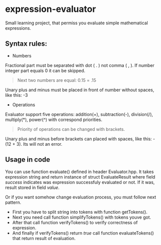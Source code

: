 # expression-evaluator
Small learning project, that permiss you evaluate simple mathematical expressions.

## **Syntax rules**:

* Numbers

Fractional part must be separated with dot ( . ) not comma ( , ).
If number integer part equals 0 it can be skipped.  
> Next two numbers are equal: 0.15 = .15

Unary plus and minus must be placed in front of number without spaces, like this: -3

* Operations

Evaluator support five operations: addition(+), subtraction(-), division(/), multiply(*), power(^) with correspond priorities. 
> Priority of operations can be changed with brackets.

Unary plus and minus before brackets can placed with spaces, like this: - (12 + 3). Its will not an error.

## **Usage in code**

You can use function evaluate() defined in header Evaluator.hpp. It takes expression string and return instance of struct EvaluateResult 
where field *success* indicates was expression successfuly evaluated or not. If it was, result stored in field *value*.

Or if you want somehow change evaluation process, you must follow next pattern. 
* First you have to split string into tokens with function getTokens(). 
* Next you need call function simplifyTokens() with tokens youve got. 
* After that call function verifyTokens() to verify correctness of expression. 
* And finally if verifyTokens() return *true* call function evaluateTokens() that return result of evaluation.
